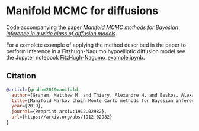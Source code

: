 # Manifold MCMC for diffusions

Code accompanying the paper [*Manifold MCMC methods for Bayesian inference in a wide class of diffusion models*](https://arxiv.org/abs/1912.02982).

For a complete example of applying the method described in the paper to perform inference in a Fitzhugh-Nagumo hypoelliptic diffusion model see the Jupyter notebook [FitzHugh-Nagumo_example.ipynb](FitzHugh-Nagumo_example.ipynb).


## Citation

```bibtex
@article{graham2019manifold,
  author={Graham, Matthew M. and Thiery, Alexandre H. and Beskos, Alexandros},
  title={Manifold Markov chain Monte Carlo methods for Bayesian inference in a wide class of diffusion models},
  year={2019},
  journal={Preprint arxiv:1912.02982},
  url={https://arxiv.org/abs/1912.02982}
}
```
